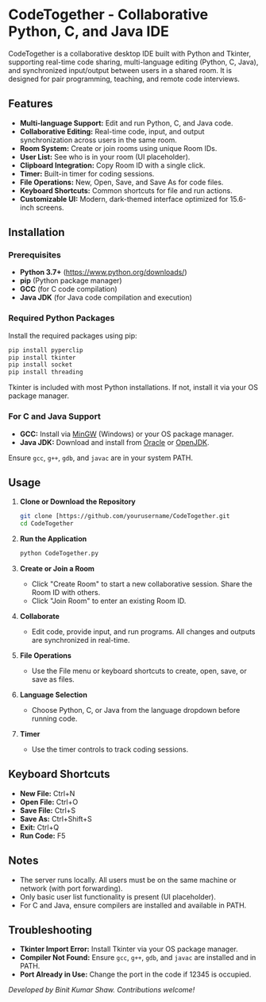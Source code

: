 # CodeTogether - Collaborative Python, C, and Java IDE

CodeTogether is a collaborative desktop IDE built with Python and Tkinter, supporting real-time code sharing, multi-language editing (Python, C, Java), and synchronized input/output between users in a shared room. It is designed for pair programming, teaching, and remote code interviews.

## Features

- **Multi-language Support:** Edit and run Python, C, and Java code.
- **Collaborative Editing:** Real-time code, input, and output synchronization across users in the same room.
- **Room System:** Create or join rooms using unique Room IDs.
- **User List:** See who is in your room (UI placeholder).
- **Clipboard Integration:** Copy Room ID with a single click.
- **Timer:** Built-in timer for coding sessions.
- **File Operations:** New, Open, Save, and Save As for code files.
- **Keyboard Shortcuts:** Common shortcuts for file and run actions.
- **Customizable UI:** Modern, dark-themed interface optimized for 15.6-inch screens.

## Installation

### Prerequisites

- **Python 3.7+** (https://www.python.org/downloads/)
- **pip** (Python package manager)
- **GCC** (for C code compilation)
- **Java JDK** (for Java code compilation and execution)

### Required Python Packages

Install the required packages using pip:

```sh
pip install pyperclip
pip install tkinter
pip install socket
pip install threading
```

Tkinter is included with most Python installations. If not, install it via your OS package manager.

### For C and Java Support

- **GCC:** Install via [MinGW](http://www.mingw.org/) (Windows) or your OS package manager.
- **Java JDK:** Download and install from [Oracle](https://www.oracle.com/java/technologies/downloads/) or [OpenJDK](https://openjdk.java.net/install/).

Ensure `gcc`, `g++`, `gdb`, and `javac` are in your system PATH.

## Usage

1. **Clone or Download the Repository**

   ```sh
   git clone [https://github.com/yourusername/CodeTogether.git
   cd CodeTogether
   ```

2. **Run the Application**

   ```sh
   python CodeTogether.py
   ```

3. **Create or Join a Room**
   - Click "Create Room" to start a new collaborative session. Share the Room ID with others.
   - Click "Join Room" to enter an existing Room ID.

4. **Collaborate**
   - Edit code, provide input, and run programs. All changes and outputs are synchronized in real-time.

5. **File Operations**
   - Use the File menu or keyboard shortcuts to create, open, save, or save as files.

6. **Language Selection**
   - Choose Python, C, or Java from the language dropdown before running code.

7. **Timer**
   - Use the timer controls to track coding sessions.

## Keyboard Shortcuts

- **New File:** Ctrl+N
- **Open File:** Ctrl+O
- **Save File:** Ctrl+S
- **Save As:** Ctrl+Shift+S
- **Exit:** Ctrl+Q
- **Run Code:** F5

## Notes

- The server runs locally. All users must be on the same machine or network (with port forwarding).
- Only basic user list functionality is present (UI placeholder).
- For C and Java, ensure compilers are installed and available in PATH.

## Troubleshooting

- **Tkinter Import Error:** Install Tkinter via your OS package manager.
- **Compiler Not Found:** Ensure `gcc`, `g++`, `gdb`, and `javac` are installed and in PATH.
- **Port Already in Use:** Change the port in the code if 12345 is occupied.



*Developed by Binit Kumar Shaw. Contributions welcome!*
